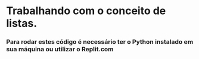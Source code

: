# Trabalhando com o conceito de listas.

### Para rodar estes código é necessário ter o Python instalado em sua máquina ou utilizar o Replit.com

